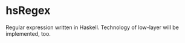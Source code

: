 hsRegex
=======

Regular expression written in Haskell. Technology of low-layer will be implemented, too.
